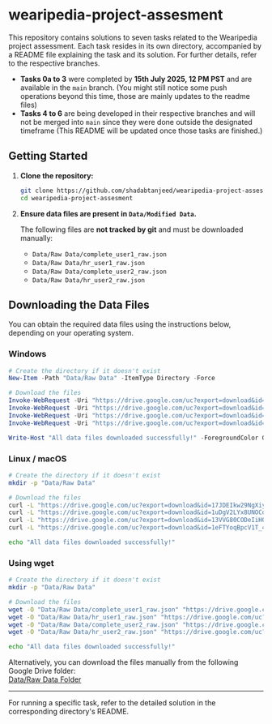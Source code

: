 # wearipedia-project-assesment

This repository contains solutions to seven tasks related to the Wearipedia project assessment. Each task resides in its own directory, accompanied by a README file explaining the task and its solution. For further details, refer to the respective branches.

- **Tasks 0a to 3** were completed by **15th July 2025, 12 PM PST** and are available in the `main` branch. (You might still notice some push operations beyond this time, those are mainly updates to the readme files)
- **Tasks 4 to 6** are being developed in their respective branches and will not be merged into `main` since they were done outside the designated timeframe (This README will be updated once those tasks are finished.)

## Getting Started

1. **Clone the repository:**
    ```sh
    git clone https://github.com/shadabtanjeed/wearipedia-project-assesment
    cd wearipedia-project-assesment
    ```

2. **Ensure data files are present in `Data/Modified Data`.**

    The following files are **not tracked by git** and must be downloaded manually:

    - `Data/Raw Data/complete_user1_raw.json`
    - `Data/Raw Data/hr_user1_raw.json`
    - `Data/Raw Data/complete_user2_raw.json`
    - `Data/Raw Data/hr_user2_raw.json`

## Downloading the Data Files

You can obtain the required data files using the instructions below, depending on your operating system.

### Windows

```powershell
# Create the directory if it doesn't exist
New-Item -Path "Data/Raw Data" -ItemType Directory -Force

# Download the files
Invoke-WebRequest -Uri "https://drive.google.com/uc?export=download&id=17JDEIkw29NgXiyFmowiQv9E68_pKWwGc" -OutFile "Data/Raw Data/complete_user1_raw.json"
Invoke-WebRequest -Uri "https://drive.google.com/uc?export=download&id=1uDgV2LYx8UNOCq-JtgbFg-PYQgUaLde2" -OutFile "Data/Raw Data/hr_user1_raw.json"
Invoke-WebRequest -Uri "https://drive.google.com/uc?export=download&id=13VVG80CODeIiH02Mw2ihuFmQWLvHeJ2h" -OutFile "Data/Raw Data/complete_user2_raw.json"
Invoke-WebRequest -Uri "https://drive.google.com/uc?export=download&id=1eFTYoqBpcV1T_4cie8qTZ-LgIsjPpLjd" -OutFile "Data/Raw Data/hr_user2_raw.json"

Write-Host "All data files downloaded successfully!" -ForegroundColor Green
```

### Linux / macOS

```bash
# Create the directory if it doesn't exist
mkdir -p "Data/Raw Data"

# Download the files
curl -L "https://drive.google.com/uc?export=download&id=17JDEIkw29NgXiyFmowiQv9E68_pKWwGc" -o "Data/Raw Data/complete_user1_raw.json"
curl -L "https://drive.google.com/uc?export=download&id=1uDgV2LYx8UNOCq-JtgbFg-PYQgUaLde2" -o "Data/Raw Data/hr_user1_raw.json"
curl -L "https://drive.google.com/uc?export=download&id=13VVG80CODeIiH02Mw2ihuFmQWLvHeJ2h" -o "Data/Raw Data/complete_user2_raw.json"
curl -L "https://drive.google.com/uc?export=download&id=1eFTYoqBpcV1T_4cie8qTZ-LgIsjPpLjd" -o "Data/Raw Data/hr_user2_raw.json"

echo "All data files downloaded successfully!"
```

### Using wget

```bash
# Create the directory if it doesn't exist
mkdir -p "Data/Raw Data"

# Download the files
wget -O "Data/Raw Data/complete_user1_raw.json" "https://drive.google.com/uc?export=download&id=17JDEIkw29NgXiyFmowiQv9E68_pKWwGc"
wget -O "Data/Raw Data/hr_user1_raw.json" "https://drive.google.com/uc?export=download&id=1uDgV2LYx8UNOCq-JtgbFg-PYQgUaLde2"
wget -O "Data/Raw Data/complete_user2_raw.json" "https://drive.google.com/uc?export=download&id=13VVG80CODeIiH02Mw2ihuFmQWLvHeJ2h"
wget -O "Data/Raw Data/hr_user2_raw.json" "https://drive.google.com/uc?export=download&id=1eFTYoqBpcV1T_4cie8qTZ-LgIsjPpLjd"

echo "All data files downloaded successfully!"
```

Alternatively, you can download the files manually from the following Google Drive folder:  
[Data/Raw Data Folder](https://drive.google.com/drive/folders/1883VBRmFepECPhCCWwYBObX7BW7li8VK?usp=drive_link)

---

For running a specific task, refer to the detailed solution in the corresponding directory's README.
